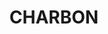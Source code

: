 ---
lastmod: '2025-04-06T06:05:20+00:00'
latitude: -32.901412
layout: suburb
longitude: 149.964131
postcode: '2848'
state: NSW
title: CHARBON
url: /nsw/charbon/
---